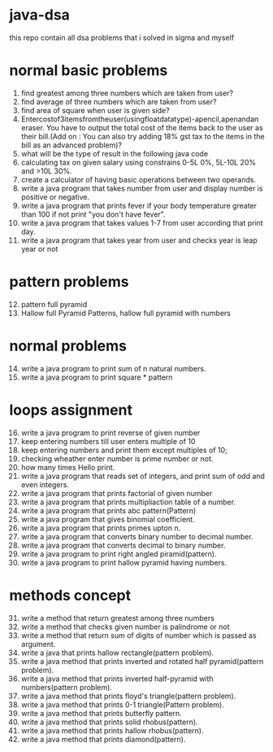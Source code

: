 # java-dsa

this repo contain all dsa problems that i solved in sigma and myself

# normal basic problems

1. find greatest among three numbers which are taken from user?
2. find average of three numbers which are taken from user?
3. find area of square when user is given side?
4. Entercostof3itemsfromtheuser(usingfloatdatatype)-apencil,apenandan eraser. You have to output the total cost of the items back to the user as their bill.(Add on : You can also try adding 18% gst tax to the items in the bill as an advanced problem)?
5. what will be the type of result in the following java code
6. calculating tax on given salary using constrains 0-5L 0%, 5L-10L 20% and >10L 30%.
7. create a calculator of having basic operations between two operands.
8. write a java program that takes number from user and display number is positive or negative.
9. write a java program that prints fever if your body temperature greater than 100 if not print "you don't have fever".
10. write a java program that takes values 1-7 from user according that print day.
11. write a java program that takes year from user and checks year is leap year or not

# pattern problems

12. pattern full pyramid
13. Hallow full Pyramid Patterns, hallow full pyramid with numbers

# normal problems

14. write a java program to print sum of n natural numbers.
15. write a java program to print square \* pattern

# loops assignment

16. write a java program to print reverse of given number
17. keep entering numbers till user enters multiple of 10
18. keep entering numbers and print them except multiples of 10;
19. checking wheather enter number is prime number or not.
20. how many times Hello print.
21. write a java program that reads set of integers, and print sum of odd and even integers.
22. write a java program that prints factorial of given number
23. write a java program that prints multipliaction table of a number.
24. write a java program that prints abc pattern(Pattern)
25. write a java program that gives binomial coefficient.
26. write a java program that prints primes upton n.
27. write a java program that converts binary number to decimal number.
28. write a java program that converts decimal to binary number.
29. write a java program to print right angled piramid(pattern).
30. write a java program to print hallow pyramid having numbers.

# methods concept

31. write a method that return greatest among three numbers
32. write a method that checks given number is palindrome or not
33. write a method that return sum of digits of number which is passed as argument.
34. write a java that prints hallow rectangle(pattern problem).
35. write a java method that prints inverted and rotated half pyramid(pattern problem).
36. write a java method that prints inverted half-pyramid with numbers(pattern problem).
37. write a java method that prints floyd's triangle(pattern problem).
38. write a java method that prints 0-1 triangle(Pattern problem).
39. write a java method that prints butterfly pattern.
40. write a java method that prints solid rhobus(pattern).
41. write a java method that prints hallow rhobus(pattern).
42. write a java method that prints diamond(pattern).
